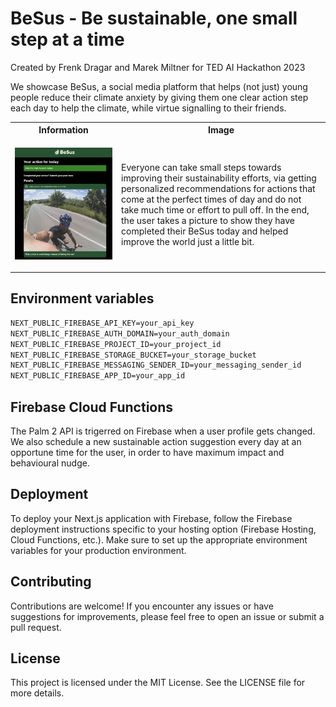 # BeSus - Be sustainable, one small step at a time

Created by Frenk Dragar and Marek Miltner for TED AI Hackathon 2023

We showcase BeSus, a social media platform that helps (not just) young people reduce their climate anxiety by giving them one clear action step each day to help the climate, while virtue signalling to their friends.

<table>
<tr>
<th> Information </th>
<th> Image </th>
</tr>
<tr>
<td>

![Besus Demo Image](besus-image.png "BeSus Demo Image")

</td>
<td>

Everyone can take small steps towards improving their sustainability efforts, via getting personalized recommendations for actions that come at the perfect times of day and do not take much time or effort to pull off. In the end, the user takes a picture to show they have completed their BeSus today and helped improve the world just a little bit.

</td>
</tr>
</table>

## Environment variables

```md
NEXT_PUBLIC_FIREBASE_API_KEY=your_api_key
NEXT_PUBLIC_FIREBASE_AUTH_DOMAIN=your_auth_domain
NEXT_PUBLIC_FIREBASE_PROJECT_ID=your_project_id
NEXT_PUBLIC_FIREBASE_STORAGE_BUCKET=your_storage_bucket
NEXT_PUBLIC_FIREBASE_MESSAGING_SENDER_ID=your_messaging_sender_id
NEXT_PUBLIC_FIREBASE_APP_ID=your_app_id
```

## Firebase Cloud Functions
The Palm 2 API is trigerred on Firebase when a user profile gets changed. We also schedule a new sustainable action suggestion every day at an opportune time for the user, in order to have maximum impact and behavioural nudge.

## Deployment

To deploy your Next.js application with Firebase, follow the Firebase deployment instructions specific to your hosting option (Firebase Hosting, Cloud Functions, etc.). Make sure to set up the appropriate environment variables for your production environment.

## Contributing

Contributions are welcome! If you encounter any issues or have suggestions for improvements, please feel free to open an issue or submit a pull request.

## License

This project is licensed under the MIT License. See the LICENSE file for more details.
